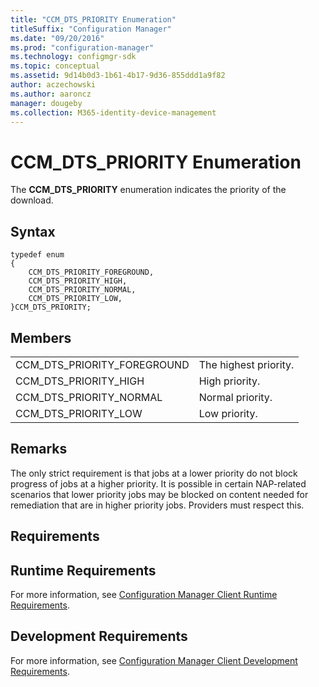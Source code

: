 ```yaml
---
title: "CCM_DTS_PRIORITY Enumeration"
titleSuffix: "Configuration Manager"
ms.date: "09/20/2016"
ms.prod: "configuration-manager"
ms.technology: configmgr-sdk
ms.topic: conceptual
ms.assetid: 9d14b0d3-1b61-4b17-9d36-855ddd1a9f82
author: aczechowski
ms.author: aaroncz
manager: dougeby
ms.collection: M365-identity-device-management
---
```

# CCM_DTS_PRIORITY Enumeration
The **CCM_DTS_PRIORITY** enumeration indicates the priority of the download.  

## Syntax  

```  
typedef enum  
{  
    CCM_DTS_PRIORITY_FOREGROUND,   
    CCM_DTS_PRIORITY_HIGH,   
    CCM_DTS_PRIORITY_NORMAL,   
    CCM_DTS_PRIORITY_LOW,   
}CCM_DTS_PRIORITY;  

```  

## Members  

|||  
|-|-|  
|CCM_DTS_PRIORITY_FOREGROUND|The highest priority.|  
|CCM_DTS_PRIORITY_HIGH|High priority.|  
|CCM_DTS_PRIORITY_NORMAL|Normal priority.|  
|CCM_DTS_PRIORITY_LOW|Low priority.|  

## Remarks  
 The only strict requirement is that jobs at a lower priority do not block progress of jobs at a higher priority. It is possible in certain NAP-related scenarios that lower priority jobs may be blocked on content needed for remediation that are in higher priority jobs. Providers must respect this.  

## Requirements  

## Runtime Requirements  
 For more information, see [Configuration Manager Client Runtime Requirements](../../../../../develop/core/reqs/client-runtime-requirements.md).  

## Development Requirements  
 For more information, see [Configuration Manager Client Development Requirements](../../../../../develop/core/reqs/client-development-requirements.md).  
